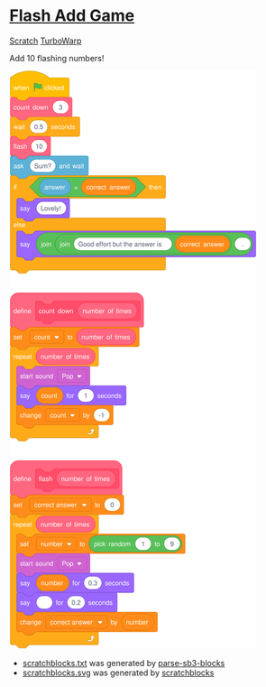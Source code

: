 # [Flash Add Game](https://yuukikonno.com/flash/)

[Scratch](https://scratch.mit.edu/projects/930715752/) [TurboWarp](https://turbowarp.org/930715752)

Add 10 flashing numbers!

<picture>
  <img src="scratch/scratchblocks.svg">
</picture>

* [scratchblocks.txt](scratch/scratchblocks.txt) was generated by [parse-sb3-blocks](https://apple502j.github.io/parse-sb3-blocks/demo.html)
* [scratchblocks.svg](scratch/scratchblocks.svg) was generated by [scratchblocks](https://scratchblocks.github.io/)
